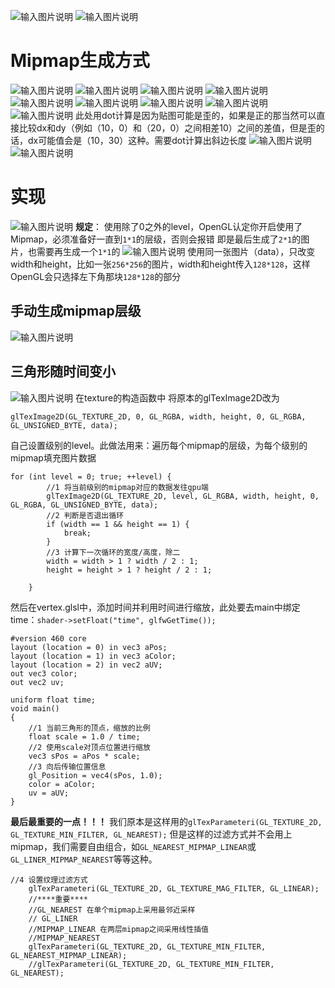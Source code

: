 ![输入图片说明](/imgs/2024-10-27/HXXMESHfOhzZ7TBM.png)
![输入图片说明](/imgs/2024-10-27/VpRKtIXh3LdjQwQh.png)

# Mipmap生成方式
![输入图片说明](/imgs/2024-10-27/WnH5md67UslU9Ph9.png)
![输入图片说明](/imgs/2024-10-27/zNaiuYKYFVzpaBiy.png)
![输入图片说明](/imgs/2024-10-27/EziP1YDJyyyrkBO7.png)
![输入图片说明](/imgs/2024-10-27/dxILoFRLHn5MUZLw.png)
![输入图片说明](/imgs/2024-10-27/3IbcSjWPIiMp2X5f.png)
![输入图片说明](/imgs/2024-10-27/M8mTNQbkii610qBC.png)
![输入图片说明](/imgs/2024-10-27/baSgPHlSpSA93fhy.png)
![输入图片说明](/imgs/2024-10-27/YxneQRLSI775uahU.png)
![输入图片说明](/imgs/2024-10-27/OcdNimEhaKxJ7PV2.png)
此处用dot计算是因为贴图可能是歪的，如果是正的那当然可以直接比较dx和dy（例如（10，0）和（20，0）之间相差10）之间的差值，但是歪的话，dx可能值会是（10，30）这种。需要dot计算出斜边长度
![输入图片说明](/imgs/2024-10-27/QUOyuXHB9AnLKcMB.png)![输入图片说明](/imgs/2024-10-27/VcKIOGj5WaT26vHV.png)
# 实现
![输入图片说明](/imgs/2024-10-27/HNG4N1yGQg4cfMdG.png)
**规定**：
使用除了0之外的level，OpenGL认定你开启使用了Mipmap，必须准备好一直到`1*1`的层级，否则会报错
即是最后生成了`2*1`的图片，也需要再生成一个`1*1`的
![输入图片说明](/imgs/2024-10-27/iPDOZZqgzvfNfVOK.png)
使用同一张图片（data），只改变width和height，比如一张`256*256`的图片，width和height传入`128*128`，这样OpenGL会只选择左下角那块`128*128`的部分
## 手动生成mipmap层级
![输入图片说明](/imgs/2024-10-27/fCyrCrJ96z4eDn6R.png)
## 三角形随时间变小
![输入图片说明](/imgs/2024-10-27/EY9G9rShjdL29bn1.png)
在texture的构造函数中
将原本的glTexImage2D改为
```
glTexImage2D(GL_TEXTURE_2D, 0, GL_RGBA, width, height, 0, GL_RGBA, GL_UNSIGNED_BYTE, data);
```
自己设置级别的level。此做法用来：遍历每个mipmap的层级，为每个级别的mipmap填充图片数据
```
for (int level = 0; true; ++level) {
        //1 将当前级别的mipmap对应的数据发往gpu端
        glTexImage2D(GL_TEXTURE_2D, level, GL_RGBA, width, height, 0, GL_RGBA, GL_UNSIGNED_BYTE, data);
        //2 判断是否退出循环
        if (width == 1 && height == 1) {
            break;
        }
        //3 计算下一次循环的宽度/高度，除二
        width = width > 1 ? width / 2 : 1;
        height = height > 1 ? height / 2 : 1;

    }
```
然后在vertex.glsl中，添加时间并利用时间进行缩放，此处要去main中绑定time：`shader->setFloat("time", glfwGetTime());`
```
#version 460 core
layout (location = 0) in vec3 aPos;
layout (location = 1) in vec3 aColor;
layout (location = 2) in vec2 aUV;
out vec3 color;
out vec2 uv;

uniform float time;
void main()
{
    //1 当前三角形的顶点，缩放的比例
    float scale = 1.0 / time;
    //2 使用scale对顶点位置进行缩放
    vec3 sPos = aPos * scale;
    //3 向后传输位置信息
    gl_Position = vec4(sPos, 1.0);
    color = aColor;
    uv = aUV;
}
```
**最后最重要的一点！！！**
我们原本是这样用的`glTexParameteri(GL_TEXTURE_2D, GL_TEXTURE_MIN_FILTER, GL_NEAREST);`
但是这样的过滤方式并不会用上mipmap，我们需要自由组合，如`GL_NEAREST_MIPMAP_LINEAR`或`GL_LINER_MIPMAP_NEAREST`等等这种。
```
//4 设置纹理过滤方式
    glTexParameteri(GL_TEXTURE_2D, GL_TEXTURE_MAG_FILTER, GL_LINEAR);
    //****重要****
    //GL_NEAREST 在单个mipmap上采用最邻近采样
    // GL_LINER
    //MIPMAP_LINEAR 在两层mipmap之间采用线性插值
    //MIPMAP_NEAREST 
    glTexParameteri(GL_TEXTURE_2D, GL_TEXTURE_MIN_FILTER, GL_NEAREST_MIPMAP_LINEAR);
    //glTexParameteri(GL_TEXTURE_2D, GL_TEXTURE_MIN_FILTER, GL_NEAREST);
```
<!--stackedit_data:
eyJoaXN0b3J5IjpbNzYyMTAzMDE0LDI1NDQ2MTk4NCwxNDI1Mz
MzNzEzLC03Mjk4NzY3MTksNjIxMzg0OTI2LC00NDEzOTYxMzks
LTY1NTA4ODY2NSwtNDM4NjU5ODUxLC02MTExNjAzLDEyNzkyOT
A1NDYsLTQ1NzgxODU3MiwtMTA0MTk4MDA2MCwtMTAzNjI2MzY3
OSwtMTQ4NTc3Njg2NCwtMTAxMzI1MjA0MywyMDc3NDcyMjk4XX
0=
-->